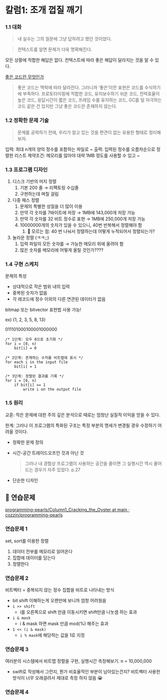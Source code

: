 # 칼럼1: 조개 껍질 깨기

### 1.1 대화

> 내 실수는 그의 질문에 그냥 답하려고 했던 것이었다.
> 

> 컨텍스트를 알면 문제가 더욱 명확해진다.
> 

모든 상황에 적합한 해답은 없다. 컨텍스트에 따라 좋은 해답이 달라지는 것을 알 수 있다.

[좋은 코드란 무엇인가](https://gyuwon.github.io/blog/2020/07/31/what-is-good-code.html)

> 좋은 코드는 맥락에 따라 달라진다. 그러니까 ‘좋은’이란 표현은 코드를 수식하기에 부족하다. 프로토타이핑에 적합한 코드, 유지보수하기 쉬운 코드, 전력효율이 높은 코드, 응답시간이 짧은 코드, 프레임 수를 유지하는 코드, GC를 덜 자극하는 코드 같은 건 있지만 그냥 좋은 코드란 존재하지 않는다.
> 

### 1.2 정확한 문제 기술

> 문제를 공략하기 전에, 우리가 알고 있는 것을 편견이 없는 유용한 형태로 정리해 보자.

입력: 최대 n개의 양의 정수를 포함하는 파일로 ~
출력: 입력된 정수를 오름차순으로 정렬한 리스트
제약조건: 메모리를 많아야 대략 1MB 정도를 사용할 수 있고 ~
> 

### 1.3 프로그램 디자인

1. 디스크 기반의 머지 정렬
    1. 기본 200 줄 → 리팩토링 수십줄
    2. 구현하는데 며칠 걸림
2. 다중 패스 정렬
    1. 문제의 특별한 성질을 더 많이 이용
    2. 만약 각 숫자를 7바이트에 저장 → 1MB에 143,000개 저장 가능
    3. 만약 각 숫자를 32 비트 정수로 표현 → 1MB에 250,000개 저장 가능
    4. 10000000개의 숫자가 있을 수 있으니, 40번 반복해서 정렬해야 함
        1. 🤔 모르는 점: 40 번 나눠서 정렬하는데 어떻게 누적되어서 정렬되는가?
3. 놀라운 정렬 (ㅋㅋ;;)
    1. 입력 파일의 모든 숫자를 → 가능한 메모리 위에 올려야 함
    2. 많은 숫자를 메모리에 어떻게 올릴 것인가????
    

### 1.4 구현 스케치

문제의 특성

- 상대적으로 작은 범위 내의 입력
- 중복된 숫자가 없음
- 각 레코드에 정수 이외의 다른 연관된 데이터가 없음

bitmap 또는 bitvector 표현법 사용 가능!

ex) {1, 2, 3, 5, 8, 13}

011101000100001000000

```
/* 1단계: 모두 0으로 초기화 */
for i = [0, n)
    bit[i] = 0

/* 2단계: 존재하는 수자를 비트맵에 표시 */
for each i in the input file
    bit[i] = 1

/* 3단계: 정렬된 결과를 기록 */
for i = [0, n)
    if bit[i] == 1
        write i on the output file
```

### 1.5 원리

교훈: 작은 문제에 대한 주의 깊은 분석으로 때로는 엄청난 실질적 이익을 얻을 수 있다.

한계: 그러나 이 프로그램의 특화된 구조는 특정 부분의 명세가 변경될 경우 수정하기 어려울 것이다.

- 정확한 문제 정의
- 시간-공간 트레이드오프인 것과 아닌 것
    
    > 그러나 내 경험상 프로그램이 사용하는 공간을 줄이면 그 실행시간 역시 줄어드는 경우가 자주 있었다. p.27
    > 
- 단순한 디자인

## 🤸 연습문제

[programming-pearls/Column1_Cracking_the_Oyster at main · cozzin/programming-pearls](https://github.com/cozzin/programming-pearls/tree/main/Column1_Cracking_the_Oyster)

### 연습문제 1

set, sort를 이용한 정렬

1. 데이터 전부를 메모리로 읽어온다
2. 집합에 데이터를 담는다
3. 정렬한다

### 연습문제 2

비트벡터 = 중복되지 않는 정수 집합을 비트로 나타내는 방식

- bit shift 이해하는게 오랜만에 보니까 엄청 어려웠음
- `i >> shift` 
  - i를 오른쪽으로 shift 만큼 이동시키면 shift만큼 나눗셈 하는 효과
- `i & mask`
  - i & mask 하면 mask 만큼 mod(%) 해주는 효과
- `1 << (i & mask)`
  - `i % mask`에 해당하는 값을 1로 지정

### 연습문제 3

여러분의 시스템에서 비트맵 정렬을 구현, 실행시간 측정해보기. n = 10,000,000

- swift로 작성해서 그런지, 뭔가 비효율적인 부분이 남아있는건지? 비트벡터 사용한 방식이 너무 오래걸려서 제대로 측정 하지 않음 😭

### 연습문제 4


